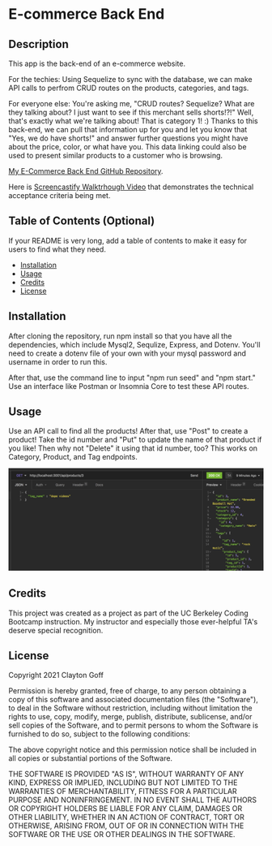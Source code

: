 # E-commerce Back End

## Description 

This app is the back-end of an e-commerce website.

For the techies: Using Sequelize to sync with the database, we can make API calls to perfrom CRUD routes on the products, categories, and tags.

For everyone else: You're asking me, "CRUD routes? Sequelize? What are they talking about? I just want to see if this merchant sells shorts!?!" Well, that's exactly what we're talking about! That is category 1! :) Thanks to this back-end, we can pull that information up for you and let you know that "Yes, we do have shorts!" and answer further questions you might have about the price, color, or what have you. This data linking could also be used to present similar products to a customer who is browsing.

[My E-Commerce Back End GitHub Repository](https://github.com/Clayto30/ecommerce-backend).

Here is [Screencastify Walktrhough Video](https://drive.google.com/file/d/1MbGHrQ0JlQGzeZcG1bIR9l8Gd8fYCqOV/view) that demonstrates the technical acceptance criteria being met.

## Table of Contents (Optional)

If your README is very long, add a table of contents to make it easy for users to find what they need.

* [Installation](#installation)
* [Usage](#usage)
* [Credits](#credits)
* [License](#license)

## Installation

After cloning the repository, run npm install so that you have all the dependencies, which include Mysql2, Sequlize, Express, and Dotenv. You'll need to create a dotenv file of your own with your mysql password and username in order to run this.

After that, use the command line to input "npm run seed" and "npm start." Use an interface like Postman or Insomnia Core to test these API routes.

## Usage 

Use an API call to find all the products! After that, use "Post" to create a product! Take the id number and "Put" to update the name of that product if you like! Then why not "Delete" it using that id number, too? This works on Category, Product, and Tag endpoints. 

![alt text](assets/images/screenshot.jpg)

## Credits

This project was created as a project as part of the UC Berkeley Coding Bootcamp instruction. My instructor and especially those ever-helpful TA's deserve special recognition.

## License

Copyright 2021 Clayton Goff

Permission is hereby granted, free of charge, to any person obtaining a copy of this software and associated documentation files (the "Software"), to deal in the Software without restriction, including without limitation the rights to use, copy, modify, merge, publish, distribute, sublicense, and/or sell copies of the Software, and to permit persons to whom the Software is furnished to do so, subject to the following conditions:

The above copyright notice and this permission notice shall be included in all copies or substantial portions of the Software.

THE SOFTWARE IS PROVIDED "AS IS", WITHOUT WARRANTY OF ANY KIND, EXPRESS OR IMPLIED, INCLUDING BUT NOT LIMITED TO THE WARRANTIES OF MERCHANTABILITY, FITNESS FOR A PARTICULAR PURPOSE AND NONINFRINGEMENT. IN NO EVENT SHALL THE AUTHORS OR COPYRIGHT HOLDERS BE LIABLE FOR ANY CLAIM, DAMAGES OR OTHER LIABILITY, WHETHER IN AN ACTION OF CONTRACT, TORT OR OTHERWISE, ARISING FROM, OUT OF OR IN CONNECTION WITH THE SOFTWARE OR THE USE OR OTHER DEALINGS IN THE SOFTWARE.

